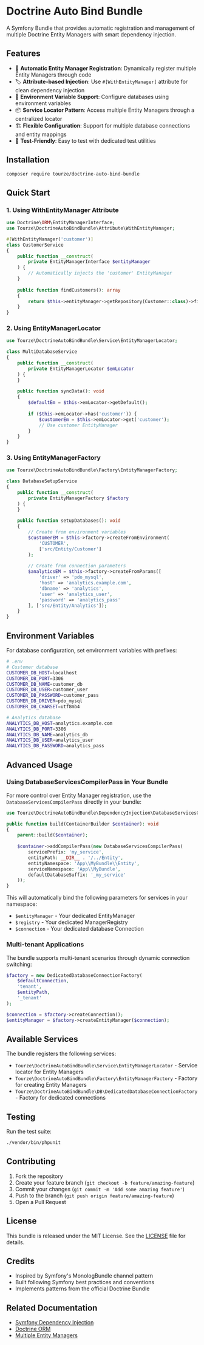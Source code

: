 # Doctrine Auto Bind Bundle

A Symfony Bundle that provides automatic registration and management of multiple Doctrine Entity Managers with smart dependency injection.

## Features

- 🚀 **Automatic Entity Manager Registration**: Dynamically register multiple Entity Managers through code
- 🏷️ **Attribute-based Injection**: Use `#[WithEntityManager]` attribute for clean dependency injection
- 🔧 **Environment Variable Support**: Configure databases using environment variables
- 📦 **Service Locator Pattern**: Access multiple Entity Managers through a centralized locator
- 🏗️ **Flexible Configuration**: Support for multiple database connections and entity mappings
- 🧪 **Test-Friendly**: Easy to test with dedicated test utilities

## Installation

```bash
composer require tourze/doctrine-auto-bind-bundle
```

## Quick Start

### 1. Using WithEntityManager Attribute

```php
use Doctrine\ORM\EntityManagerInterface;
use Tourze\DoctrineAutoBindBundle\Attribute\WithEntityManager;

#[WithEntityManager('customer')]
class CustomerService
{
    public function __construct(
        private EntityManagerInterface $entityManager
    ) {
        // Automatically injects the 'customer' EntityManager
    }
    
    public function findCustomers(): array
    {
        return $this->entityManager->getRepository(Customer::class)->findAll();
    }
}
```

### 2. Using EntityManagerLocator

```php
use Tourze\DoctrineAutoBindBundle\Service\EntityManagerLocator;

class MultiDatabaseService
{
    public function __construct(
        private EntityManagerLocator $emLocator
    ) {
    }
    
    public function syncData(): void
    {
        $defaultEm = $this->emLocator->getDefault();
        
        if ($this->emLocator->has('customer')) {
            $customerEm = $this->emLocator->get('customer');
            // Use customer EntityManager
        }
    }
}
```

### 3. Using EntityManagerFactory

```php
use Tourze\DoctrineAutoBindBundle\Factory\EntityManagerFactory;

class DatabaseSetupService
{
    public function __construct(
        private EntityManagerFactory $factory
    ) {
    }
    
    public function setupDatabases(): void
    {
        // Create from environment variables
        $customerEM = $this->factory->createFromEnvironment(
            'CUSTOMER', 
            ['src/Entity/Customer']
        );
        
        // Create from connection parameters
        $analyticsEM = $this->factory->createFromParams([
            'driver' => 'pdo_mysql',
            'host' => 'analytics.example.com',
            'dbname' => 'analytics',
            'user' => 'analytics_user',
            'password' => 'analytics_pass'
        ], ['src/Entity/Analytics']);
    }
}
```

## Environment Variables

For database configuration, set environment variables with prefixes:

```bash
# .env
# Customer database
CUSTOMER_DB_HOST=localhost
CUSTOMER_DB_PORT=3306
CUSTOMER_DB_NAME=customer_db
CUSTOMER_DB_USER=customer_user
CUSTOMER_DB_PASSWORD=customer_pass
CUSTOMER_DB_DRIVER=pdo_mysql
CUSTOMER_DB_CHARSET=utf8mb4

# Analytics database
ANALYTICS_DB_HOST=analytics.example.com
ANALYTICS_DB_PORT=3306
ANALYTICS_DB_NAME=analytics_db
ANALYTICS_DB_USER=analytics_user
ANALYTICS_DB_PASSWORD=analytics_pass
```

## Advanced Usage

### Using DatabaseServicesCompilerPass in Your Bundle

For more control over Entity Manager registration, use the `DatabaseServicesCompilerPass` directly in your bundle:

```php
use Tourze\DoctrineAutoBindBundle\DependencyInjection\DatabaseServicesCompilerPass;

public function build(ContainerBuilder $container): void
{
    parent::build($container);
    
    $container->addCompilerPass(new DatabaseServicesCompilerPass(
        servicePrefix: 'my_service',
        entityPath: __DIR__ . '/../Entity',
        entityNamespace: 'App\\MyBundle\\Entity',
        serviceNamespace: 'App\\MyBundle',
        defaultDatabaseSuffix: '_my_service'
    ));
}
```

This will automatically bind the following parameters for services in your namespace:
- `$entityManager` - Your dedicated EntityManager
- `$registry` - Your dedicated ManagerRegistry
- `$connection` - Your dedicated database Connection

### Multi-tenant Applications

The bundle supports multi-tenant scenarios through dynamic connection switching:

```php
$factory = new DedicatedDatabaseConnectionFactory(
    $defaultConnection,
    'tenant',
    $entityPath,
    '_tenant'
);

$connection = $factory->createConnection();
$entityManager = $factory->createEntityManager($connection);
```

## Available Services

The bundle registers the following services:

- `Tourze\DoctrineAutoBindBundle\Service\EntityManagerLocator` - Service locator for Entity Managers
- `Tourze\DoctrineAutoBindBundle\Factory\EntityManagerFactory` - Factory for creating Entity Managers
- `Tourze\DoctrineAutoBindBundle\DB\DedicatedDatabaseConnectionFactory` - Factory for dedicated connections

## Testing

Run the test suite:

```bash
./vendor/bin/phpunit
```

## Contributing

1. Fork the repository
2. Create your feature branch (`git checkout -b feature/amazing-feature`)
3. Commit your changes (`git commit -m 'Add some amazing feature'`)
4. Push to the branch (`git push origin feature/amazing-feature`)
5. Open a Pull Request

## License

This bundle is released under the MIT License. See the [LICENSE](LICENSE) file for details.

## Credits

- Inspired by Symfony's MonologBundle channel pattern
- Built following Symfony best practices and conventions
- Implements patterns from the official Doctrine Bundle

## Related Documentation

- [Symfony Dependency Injection](https://symfony.com/doc/current/service_container.html)
- [Doctrine ORM](https://www.doctrine-project.org/projects/orm.html)
- [Multiple Entity Managers](https://symfony.com/doc/current/doctrine/multiple_entity_managers.html)
